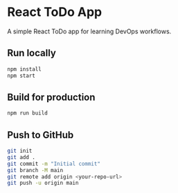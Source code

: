 # React ToDo App

A simple React ToDo app for learning DevOps workflows.

## Run locally
```bash
npm install
npm start
```

## Build for production
```bash
npm run build
```

## Push to GitHub
```bash
git init
git add .
git commit -m "Initial commit"
git branch -M main
git remote add origin <your-repo-url>
git push -u origin main
```
